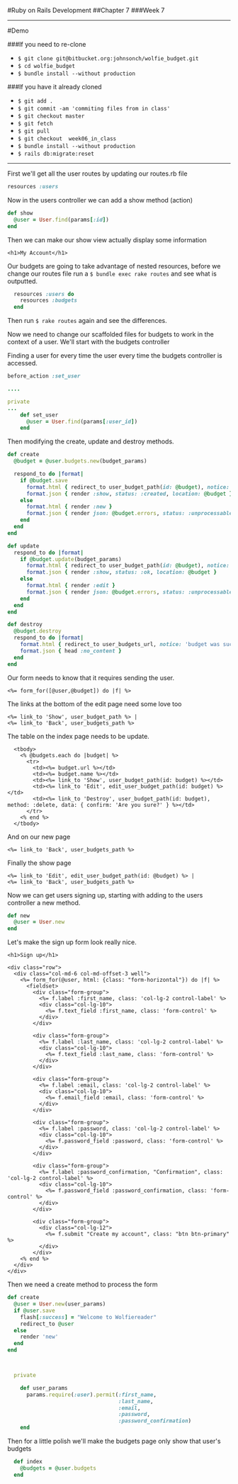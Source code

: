 #Ruby on Rails Development
##Chapter 7
###Week 7

---
#Demo

###If you need to re-clone
* ```$ git clone git@bitbucket.org:johnsonch/wolfie_budget.git```
* ```$ cd wolfie_budget```
* ```$ bundle install --without production```

###If you have it already cloned
* ```$ git add . ```
* ```$ git commit -am 'commiting files from in class'```
* ```$ git checkout master```
* ```$ git fetch```
* ```$ git pull ```
* ```$ git checkout  week06_in_class```
* ```$ bundle install --without production```
* ```$ rails db:migrate:reset```

---

First we'll get all the user routes by updating our routes.rb file
```ruby
resources :users
```

Now in the users controller we can add a show method (action)

```ruby
def show
  @user = User.find(params[:id])
end
```

Then we can make our show view actually display some information

```erb
<h1>My Account</h1>

```

Our budgets are going to take advantage of nested resources, before we change our
routes file run a ```$ bundle exec rake routes``` and see what is outputted.

```ruby
  resources :users do
    resources :budgets
  end
```
Then run ```$ rake routes``` again and see the differences.

Now we need to change our scaffolded files for budgets to work in the context of a
user.  We'll start with the budgets controller

Finding a user for every time the user every time the budgets controller is accessed.

```ruby
before_action :set_user

....

private
...
    def set_user
      @user = User.find(params[:user_id])
    end
```

Then modifying the create, update and destroy methods.

```ruby
def create
  @budget = @user.budgets.new(budget_params)

  respond_to do |format|
    if @budget.save
      format.html { redirect_to user_budget_path(id: @budget), notice: 'budget was successfully created.' }
      format.json { render :show, status: :created, location: @budget }
    else
      format.html { render :new }
      format.json { render json: @budget.errors, status: :unprocessable_entity }
    end
  end
end

def update
  respond_to do |format|
    if @budget.update(budget_params)
      format.html { redirect_to user_budget_path(id: @budget), notice: 'budget was successfully updated.' }
      format.json { render :show, status: :ok, location: @budget }
    else
      format.html { render :edit }
      format.json { render json: @budget.errors, status: :unprocessable_entity }
    end
  end
end

def destroy
  @budget.destroy
  respond_to do |format|
    format.html { redirect_to user_budgets_url, notice: 'budget was successfully destroyed.' }
    format.json { head :no_content }
  end
end
```

Our form needs to know that it requires sending the user.

```erb
<%= form_for([@user,@budget]) do |f| %>
```

The links at the bottom of the edit page need some love too

```erb
<%= link_to 'Show', user_budget_path %> |
<%= link_to 'Back', user_budgets_path %>
```

The table on the index page needs to be update.

```erb
  <tbody>
    <% @budgets.each do |budget| %>
      <tr>
        <td><%= budget.url %></td>
        <td><%= budget.name %></td>
        <td><%= link_to 'Show', user_budget_path(id: budget) %></td>
        <td><%= link_to 'Edit', edit_user_budget_path(id: budget) %></td>
        <td><%= link_to 'Destroy', user_budget_path(id: budget), method: :delete, data: { confirm: 'Are you sure?' } %></td>
      </tr>
    <% end %>
  </tbody>
```

And on our new page

```erb
<%= link_to 'Back', user_budgets_path %>
```

Finally the show page

```erb
<%= link_to 'Edit', edit_user_budget_path(id: @budget) %> |
<%= link_to 'Back', user_budgets_path %>
```

Now we can get users signing up, starting with adding to the users controller a new method.

```ruby
def new
  @user = User.new
end
```

Let's make the sign up form look really nice.

```erb
<h1>Sign up</h1>

<div class="row">
  <div class="col-md-6 col-md-offset-3 well">
    <%= form_for(@user, html: {class: "form-horizontal"}) do |f| %>
      <fieldset>
        <div class="form-group">
          <%= f.label :first_name, class: 'col-lg-2 control-label' %>
          <div class="col-lg-10">
            <%= f.text_field :first_name, class: 'form-control' %>
          </div>
        </div>

        <div class="form-group">
          <%= f.label :last_name, class: 'col-lg-2 control-label' %>
          <div class="col-lg-10">
            <%= f.text_field :last_name, class: 'form-control' %>
          </div>
        </div>

        <div class="form-group">
          <%= f.label :email, class: 'col-lg-2 control-label' %>
          <div class="col-lg-10">
            <%= f.email_field :email, class: 'form-control' %>
          </div>
        </div>

        <div class="form-group">
          <%= f.label :password, class: 'col-lg-2 control-label' %>
          <div class="col-lg-10">
            <%= f.password_field :password, class: 'form-control' %>
          </div>
        </div>

        <div class="form-group">
          <%= f.label :password_confirmation, "Confirmation", class: 'col-lg-2 control-label' %>
          <div class="col-lg-10">
            <%= f.password_field :password_confirmation, class: 'form-control' %>
          </div>
        </div>

        <div class="form-group">
          <div class="col-lg-12">
            <%= f.submit "Create my account", class: "btn btn-primary" %>
          </div>
        </div>
    <% end %>
  </div>
</div>
```

Then we need a create method to process the form

```ruby
def create
  @user = User.new(user_params)
  if @user.save
    flash[:success] = "Welcome to Wolfiereader"
    redirect_to @user
  else
    render 'new'
  end
end



  private

    def user_params
      params.require(:user).permit(:first_name,
                                   :last_name,
                                   :email,
                                   :password,
                                   :password_confirmation)
    end
```

Then for a little polish we'll make the budgets page only show that user's budgets

```ruby
  def index
    @budgets = @user.budgets
  end
```
